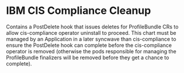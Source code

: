 IBM CIS Compliance Cleanup
===============================================================================
Contains a PostDelete hook that issues deletes for ProfileBundle CRs to allow cis-compliance operator uninstall to proceed.
This chart must be managed by an Application in a later syncwave than cis-compliance to ensure the PostDelete hook can
complete before the cis-compliance operator is removed (otherwise the pods responsible for managing the ProfileBundle
finalizers will be removed before they get a chance to complete).